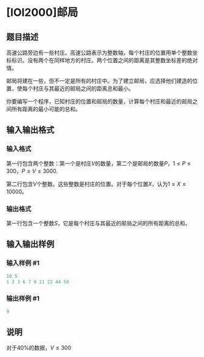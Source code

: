 # [IOI2000]邮局

## 题目描述

高速公路旁边有一些村庄。高速公路表示为整数轴，每个村庄的位置用单个整数坐标标识。没有两个在同样地方的村庄。两个位置之间的距离是其整数坐标差的绝对值。

邮局将建在一些，但不一定是所有的村庄中。为了建立邮局，应选择他们建造的位置，使每个村庄与其最近的邮局之间的距离总和最小。

你要编写一个程序，已知村庄的位置和邮局的数量，计算每个村庄和最近的邮局之间所有距离的最小可能的总和。

## 输入输出格式

### 输入格式

第一行包含两个整数：第一个是村庄$V$的数量，第二个是邮局的数量$P$，$1 \leq P \leq 300$，$P \leq V \leq 3000$.

第二行包含$V$个整数。这些整数是村庄的位置。对于每个位置$X$，认为$1 \leq X \leq 10000$。

### 输出格式

第一行包含一个整数$S$，它是每个村庄与其最近的邮局之间的所有距离的总和。

## 输入输出样例

### 输入样例 #1

```cpp
10 5 
1 2 3 6 7 9 11 22 44 50
```


### 输出样例 #1

```cpp
9
```


## 说明

对于40%的数据，$V \leq 300$

